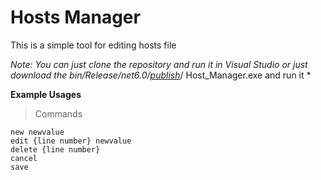 
# Hosts Manager
This is a simple tool for editing hosts file

*Note: You can just clone the repository and run it in Visual Studio or just download the bin/Release/net6.0/[publish](https://github.com/kadirkoca/WindowsHostsFileEditor/tree/main/bin/Release/net6.0/publish)*/ Host_Manager.exe and run it *

**Example Usages**

> Commands

    new newvalue
    edit {line number} newvalue
    delete {line number}
	cancel
	save
